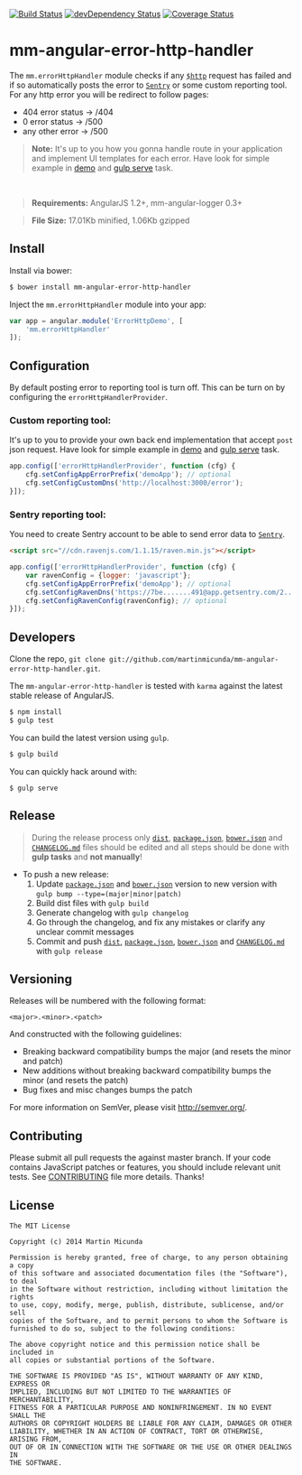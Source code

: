 [![Build Status](https://secure.travis-ci.org/martinmicunda/mm-angular-error-http-handler.png)](http://travis-ci.org/martinmicunda/mm-angular-error-http-handler) [![devDependency Status](https://david-dm.org/martinmicunda/mm-angular-error-http-handler/dev-status.png)](https://david-dm.org/martinmicunda/mm-angular-error-http-handler#info=devDependencies) [![Coverage Status](https://coveralls.io/repos/martinmicunda/mm-angular-error-http-handler/badge.png?branch=master)](https://coveralls.io/r/martinmicunda/mm-angular-error-http-handler?branch=master)

 mm-angular-error-http-handler
===================

The `mm.errorHttpHandler` module checks if any [`$http`](https://docs.angularjs.org/api/ng/service/$http) request has failed and if so automatically posts the error to [`Sentry`](https://getsentry.com/) or some custom reporting tool. For any http error you will be redirect to follow pages:

- 404 error status -> /404
- 0 error status   -> /500
- any other error  -> /500

> **Note:** It's up to you how you gonna handle route in your application and implement UI templates for each error. Have look for simple example in [demo](demo/index.html) and [gulp serve](https://github.com/martinmicunda/mm-angular-error-http-handler/blob/master/gulpfile.js#L243) task.

<br/>

> **Requirements:** AngularJS 1.2+, mm-angular-logger 0.3+ 

> **File Size:** 17.01Kb minified, 1.06Kb gzipped

## Install

Install via bower:
```bash
$ bower install mm-angular-error-http-handler
```

Inject the `mm.errorHttpHandler` module into your app:
```js
var app = angular.module('ErrorHttpDemo', [
    'mm.errorHttpHandler'
]);
```

## Configuration
By default posting error to reporting tool is turn off. This can be turn on by configuring the `errorHttpHandlerProvider`.

### Custom reporting tool:
It's up to you to provide your own back end implementation that accept `post` json request. Have look for simple example in [demo](demo/index.html) and [gulp serve](https://github.com/martinmicunda/mm-angular-error-http-handler/blob/master/gulpfile.js#L243) task.

```js
app.config(['errorHttpHandlerProvider', function (cfg) {
    cfg.setConfigAppErrorPrefix('demoApp'); // optional
    cfg.setConfigCustomDns('http://localhost:3000/error');
}]);
```

### Sentry reporting tool:
You need to create Sentry account to be able to send error data to [`Sentry`](https://getsentry.com/).

```html
<script src="//cdn.ravenjs.com/1.1.15/raven.min.js"></script>
```
```js
app.config(['errorHttpHandlerProvider', function (cfg) {
    var ravenConfig = {logger: 'javascript'};
    cfg.setConfigAppErrorPrefix('demoApp'); // optional
    cfg.setConfigRavenDns('https://7be.......491@app.getsentry.com/2...2');
    cfg.setConfigRavenConfig(ravenConfig); // optional
}]);
```

## Developers
Clone the repo, `git clone git://github.com/martinmicunda/mm-angular-error-http-handler.git`. 

The `mm-angular-error-http-handler` is tested with `karma` against the latest stable release of AngularJS.

```bash
$ npm install
$ gulp test
```
You can build the latest version using `gulp`.
```bash
$ gulp build
```
You can quickly hack around with:
```
$ gulp serve
```

## Release

> During the release process only [`dist`](dist), [`package.json`](package.json), [`bower.json`](bower.json) and [`CHANGELOG.md`](CHANGELOG.md) files should be edited and all steps should be done with **gulp tasks** and **not manually**!

- To push a new release:
  1. Update [`package.json`](package.json) and [`bower.json`](bower.json) version to new version with `gulp bump --type=(major|minor|patch)` 
  2. Build dist files with `gulp build`
  3. Generate changelog with `gulp changelog`
  4. Go through the changelog, and fix any mistakes or clarify any unclear commit messages
  5. Commit and push [`dist`](dist/), [`package.json`](package.json), [`bower.json`](bower.json) and [`CHANGELOG.md`](CHANGELOG.md) with `gulp release` 

## Versioning

Releases will be numbered with the following format:

`<major>.<minor>.<patch>`

And constructed with the following guidelines:

* Breaking backward compatibility bumps the major (and resets the minor and patch)
* New additions without breaking backward compatibility bumps the minor (and resets the patch)
* Bug fixes and misc changes bumps the patch

For more information on SemVer, please visit <http://semver.org/>.

## Contributing
Please submit all pull requests the against master branch. If your code contains JavaScript patches or features, you should include relevant unit tests. See [CONTRIBUTING](CONTRIBUTING.md) file more details. Thanks!

## License

    The MIT License
    
    Copyright (c) 2014 Martin Micunda  

    Permission is hereby granted, free of charge, to any person obtaining a copy
    of this software and associated documentation files (the "Software"), to deal
    in the Software without restriction, including without limitation the rights
    to use, copy, modify, merge, publish, distribute, sublicense, and/or sell
    copies of the Software, and to permit persons to whom the Software is
    furnished to do so, subject to the following conditions:
    
    The above copyright notice and this permission notice shall be included in
    all copies or substantial portions of the Software.
    
    THE SOFTWARE IS PROVIDED "AS IS", WITHOUT WARRANTY OF ANY KIND, EXPRESS OR
    IMPLIED, INCLUDING BUT NOT LIMITED TO THE WARRANTIES OF MERCHANTABILITY,
    FITNESS FOR A PARTICULAR PURPOSE AND NONINFRINGEMENT. IN NO EVENT SHALL THE
    AUTHORS OR COPYRIGHT HOLDERS BE LIABLE FOR ANY CLAIM, DAMAGES OR OTHER
    LIABILITY, WHETHER IN AN ACTION OF CONTRACT, TORT OR OTHERWISE, ARISING FROM,
    OUT OF OR IN CONNECTION WITH THE SOFTWARE OR THE USE OR OTHER DEALINGS IN
    THE SOFTWARE.
